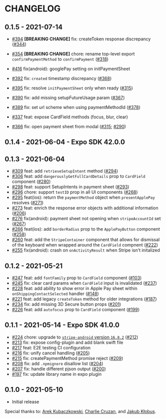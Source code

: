 # CHANGELOG

## 0.1.5 - 2021-07-14

- [#394](https://github.com/stripe/stripe-react-native/pull/394) **[BREAKING CHANGE]** fix: createToken response discrepancy ([#344](https://github.com/stripe/stripe-react-native/issues/344))
- [#354](https://github.com/stripe/stripe-react-native/pull/354) **[BREAKING CHANGE]** chore: rename top-level export `confirmPaymentMethod` to `confirmPayment` ([#318](https://github.com/stripe/stripe-react-native/issues/318))

- [#416](https://github.com/stripe/stripe-react-native/pull/416) fix(android): googlePay setting on initPaymentSheet
- [#392](https://github.com/stripe/stripe-react-native/pull/392) fix: `created` timestamp discrepancy ([#368](https://github.com/stripe/stripe-react-native/issues/368))
- [#395](https://github.com/stripe/stripe-react-native/pull/395) fix: resolve `initPaymentSheet` only when ready ([#315](https://github.com/stripe/stripe-react-native/issues/315))
- [#390](https://github.com/stripe/stripe-react-native/pull/390) fix: add missing setupFutureUsage param ([#367](https://github.com/stripe/stripe-react-native/issues/367))
- [#389](https://github.com/stripe/stripe-react-native/pull/389) fix: set url scheme when using paymentMethodId ([#378](https://github.com/stripe/stripe-react-native/issues/378))
- [#337](https://github.com/stripe/stripe-react-native/pull/337) feat: expose CardField methods (focus, blur, clear)
- [#366](https://github.com/stripe/stripe-react-native/pull/366) fix: open payment sheet from modal ([#315](https://github.com/stripe/stripe-react-native/issues/315); [#290](https://github.com/stripe/stripe-react-native/issues/290))

## 0.1.4 - 2021-06-04 - Expo SDK 42.0.0

## 0.1.3 - 2021-06-04

- [#309](https://github.com/stripe/stripe-react-native/pull/309) feat: add `retrieveSetupIntent` method ([#294](https://github.com/stripe/stripe-react-native/issues/294))
- [#306](https://github.com/stripe/stripe-react-native/pull/306) feat: add `dangerouslyGetFullCardDetails` prop to `CardField` component ([#280](https://github.com/stripe/stripe-react-native/issues/280))
- [#298](https://github.com/stripe/stripe-react-native/pull/298) feat: support SetupIntents in payment sheet ([#293](https://github.com/stripe/stripe-react-native/issues/293))
- [#296](https://github.com/stripe/stripe-react-native/pull/296) chore: support `testID` prop in all UI components ([#268](https://github.com/stripe/stripe-react-native/issues/268))
- [#295](https://github.com/stripe/stripe-react-native/pull/295) feat(ios): return the `paymentMethod` object when `presentApplePay` resolves ([#271](https://github.com/stripe/stripe-react-native/issues/271))
- [#273](https://github.com/stripe/stripe-react-native/pull/273) feat: enrich the response error objects with additional information ([#206](https://github.com/stripe/stripe-react-native/issues/206))
- [#276](https://github.com/stripe/stripe-react-native/pull/276) fix(android): payment sheet not opening when `stripeAccountId` set ([#267](https://github.com/stripe/stripe-react-native/issues/267))
- [#266](https://github.com/stripe/stripe-react-native/pull/266) feat(ios): add `borderRadius` prop to the `ApplePayButton` component ([#258](https://github.com/stripe/stripe-react-native/issues/258))
- [#260](https://github.com/stripe/stripe-react-native/pull/260) feat: add the `StripeContainer` component that allows for dismissal of the keyboard when wrapped around the `CardField` compnent ([#222](https://github.com/stripe/stripe-react-native/issues/222))
- [#255](https://github.com/stripe/stripe-react-native/pull/255) fix(android): crash on `onActivityResult` when Stripe isn't initalized

## 0.1.2 - 2021-05-21

- [#247](https://github.com/stripe/stripe-react-native/pull/247) feat: add `fontFamily` prop to `CardField` component ([#103](https://github.com/stripe/stripe-react-native/issues/103))
- [#245](https://github.com/stripe/stripe-react-native/pull/245) fix: clear card params when `CardField` input is invalidated ([#237](https://github.com/stripe/stripe-react-native/issues/237))
- [#228](https://github.com/stripe/stripe-react-native/pull/228) feat: add ability to show error in Apple Pay sheet within `onShippingContactSelected` handler ([#148](https://github.com/stripe/stripe-react-native/issues/148))
- [#221](https://github.com/stripe/stripe-react-native/pull/221) feat: add legacy `createToken` method for older integrations ([#187](https://github.com/stripe/stripe-react-native/issues/187))
- [#234](https://github.com/stripe/stripe-react-native/pull/234) fix: add missing 3D Secure button props ([#201](https://github.com/stripe/stripe-react-native/issues/201))
- [#226](https://github.com/stripe/stripe-react-native/pull/226) feat: add `autofocus` prop to `CardField` component ([#199](https://github.com/stripe/stripe-react-native/issues/199))

## 0.1.1 - 2021-05-14 - Expo SDK 41.0.0

- [#224](https://github.com/stripe/stripe-react-native/pull/224) chore: upgrade to [`stripe-android` version `16.8.2`](https://github.com/stripe/stripe-android/blob/master/CHANGELOG.md#1682---2021-05-14) ([#212](https://github.com/stripe/stripe-react-native/issues/212))
- [#213](https://github.com/stripe/stripe-react-native/pull/213) fix: expose config-plugin and add blank swift file
- [#217](https://github.com/stripe/stripe-react-native/pull/217) feat: E2E testing CI configuration
- [#216](https://github.com/stripe/stripe-react-native/pull/216) fix: unify cancel handling ([#205](https://github.com/stripe/stripe-react-native/issues/205))
- [#215](https://github.com/stripe/stripe-react-native/pull/215) fix: createPaymentMethod promise reject ([#209](https://github.com/stripe/stripe-react-native/issues/209))
- [#208](https://github.com/stripe/stripe-react-native/pull/208) fix: add `.npmignore` disallow list ([#204](https://github.com/stripe/stripe-react-native/issues/204))
- [#207](https://github.com/stripe/stripe-react-native/pull/207) fix: handle different pjson output ([#200](https://github.com/stripe/stripe-react-native/issues/200))
- [#197](https://github.com/stripe/stripe-react-native/pull/197) fix: update library name in expo plugin

## 0.1.0 - 2021-05-10

- Initial release

Special thanks to: [Arek Kubaczkowski](https://github.com/arekkubaczkowski), [Charlie Cruzan](https://github.com/cruzach), and [Jakub Kłobus](https://github.com/souhe).
